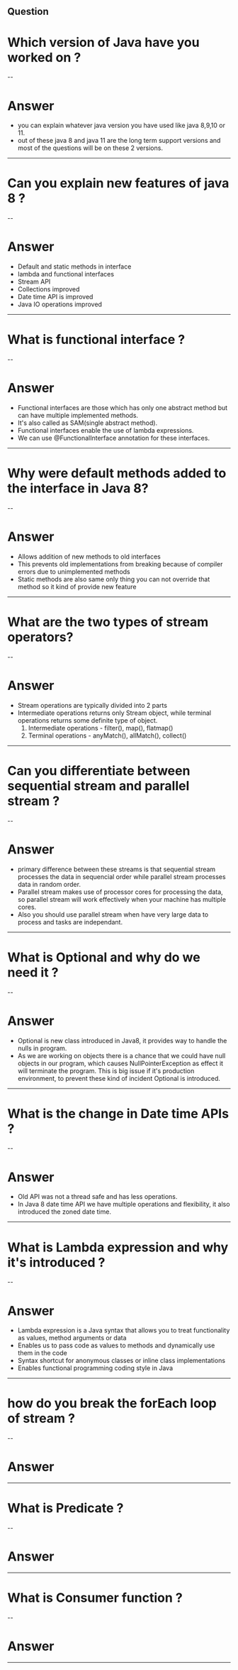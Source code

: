 ## Question
# Which version of Java have you worked on ?
--
# Answer
- you can explain whatever java version you have used like java 8,9,10 or 11.
- out of these java 8 and java 11 are the long term support versions and most of the questions will be on these 2 versions.
---
    
# Can you explain new features of java 8 ?
--
# Answer
- Default and static methods in interface
- lambda and functional interfaces
- Stream API
- Collections improved
- Date time API is improved
- Java IO operations improved
---

# What is functional interface ?
--
# Answer
 - Functional interfaces are those which has only one abstract method but can have multiple implemented methods. 
 - It's also called as SAM(single abstract method). 
 - Functional interfaces enable the use of lambda expressions. 
 - We can use @FunctionalInterface annotation for these interfaces.
---

# Why were default methods added to the interface in Java 8?
--
# Answer
 -  Allows addition of new methods to old interfaces 
 - This prevents old implementations from breaking because of compiler errors due to unimplemented methods
 - Static methods are also same only thing you can not override that method so it kind of provide new feature 
---

# What are the two types of stream operators?
--
# Answer
 - Stream operations are typically divided into 2 parts
 - Intermediate operations returns only Stream object, while terminal operations returns some definite type of object.
   1) Intermediate operations     - filter(), map(), flatmap()
   2) Terminal operations         - anyMatch(), allMatch(), collect()
 
---

# Can you differentiate between sequential stream and parallel stream ?
--
# Answer
  - primary difference between these streams is that sequential stream processes the data in sequencial order while parallel stream processes data in random order. 
  - Parallel stream makes use of processor cores for processing the data, so parallel stream will work effectively when your machine has multiple cores.
  - Also you should use parallel stream when have very large data to process and tasks are independant.
---

# What is Optional and why do we need it ?
--
# Answer
  - Optional is new class introduced in Java8, it provides way to handle the nulls in program. 
  - As we are working on objects there is a chance that we could have null objects in our program, which causes NullPointerException as effect it will terminate the program. 
    This is big issue if it's production environment, to prevent these kind of incident Optional is introduced.
---

# What is the change in Date time APIs ?
--
# Answer
  - Old API was not a thread safe and has less operations. 
  - In Java 8 date time API we have multiple operations and flexibility, it also introduced the zoned date time.
---

# What is Lambda expression and why it's introduced ?
--
# Answer
- Lambda expression is a Java syntax that allows you to treat functionality as values, method arguments or data
- Enables us to pass code as values to methods and dynamically use them in the code
- Syntax shortcut for anonymous classes or inline class implementations
- Enables functional programming coding style in Java
---

# how do you break the forEach loop of stream ?
--
# Answer

---
# What is Predicate ?
--
# Answer

---

# What is Consumer function ?
--
# Answer

---